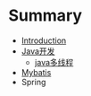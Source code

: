 # Summary

* [Introduction](README.md)
* [Java开发](chapter1.md)
  * [java多线程](chapter1/javaduo-xian-cheng.md)
* [Mybatis](mybatis.md)
* Spring

